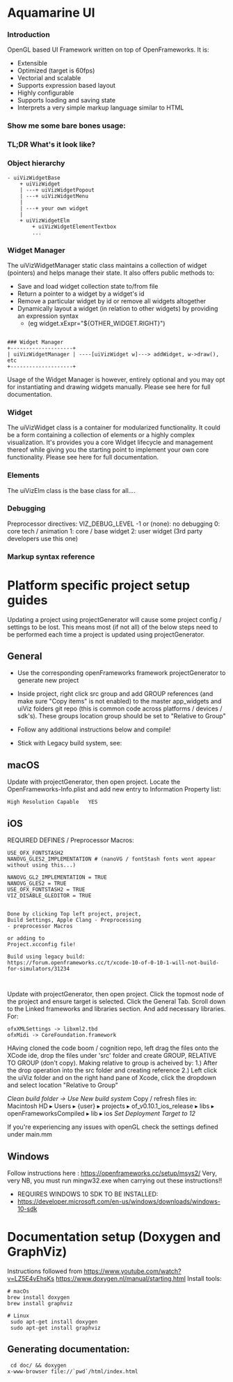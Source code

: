 # Aquamarine UI

### Introduction

OpenGL based UI Framework written on top of OpenFrameworks. It is:
- Extensible
- Optimized (target is 60fps)
- Vectorial and scalable
- Supports expression based layout
- Highly configurable
- Supports loading and saving state
- Interprets a very simple markup language similar to HTML


### Show me some bare bones usage:

### TL;DR What's it look like?

### Object hierarchy
```
- uiVizWidgetBase
    + uiVizWidget
    | ---+ uiVizWidgetPopout
    | ---+ uiVizWidgetMenu
    |
    | ---+ your own widget
    |
    + uiVizWidgetElm
        + uiVizWidgetElementTextbox
        ...
```

### Widget Manager
The uiVizWidgetManager static class maintains a collection of widget (pointers) and helps manage their state. It also offers public methods to:
- Save and load widget collection state to/from file
- Return a pointer to a widget by a widget's id
- Remove a particular widget by id or remove all widgets altogether
- Dynamically layout a widget (in relation to other widgets) by providing an expression syntax
  - (eg widget.xExpr="${OTHER_WIDGET.RIGHT}")
```

### Widget Manager
+--------------------+
| uiVizWidgetManager | ----[uiVizWidget w]---> addWidget, w->draw(), etc
+--------------------+
```
Usage of the Widget Manager is however, entirely optional and you may opt for instantiating and drawing widgets manually.  Please see here for full documentation.



### Widget
The uiVizWidget class is a container for modularized functionality. It could be a form containing a collection of elements or a highly complex visualization. It's provides you a core Widget lifecycle and management thereof while giving you the starting point to implement your own core functionality. Please see here for full documentation.


### Elements
The uiVizElm class is the base class for all....


### Debugging
Preprocessor directives:  VIZ_DEBUG_LEVEL
-1 or (none): no debugging
0: core tech / animation
1: core / base widget
2: user widget (3rd party developers use this one)

### Markup syntax reference

# Platform specific project setup guides

Updating a project using projectGenerator will cause some project config / settings to be lost. This means most (if not all) of the below steps need to be performed each time a project is updated using projectGenerator.

## General
- Use the corresponding openFrameworks framework projectGenerator to generate new project
- Inside project, right click src group and add GROUP references (and make sure "Copy items" is not enabled) to the master app_widgets and uiViz folders git repo (this is common code across platforms / devices / sdk's). These groups location group should be set to "Relative to Group"
- Follow any additional instructions below and compile!

- Stick with Legacy build system, see:

## macOS
Update with projectGenerator, then open project.
Locate the OpenFrameworks-Info.plist and add new entry to Information Property list:
```
High Resolution Capable   YES
```

## iOS

REQUIRED DEFINES / Preprocessor Macros:
```
USE_OFX_FONTSTASH2
NANOVG_GLES2_IMPLEMENTATION # (nanoVG / fontStash fonts wont appear without using this...)

NANOVG_GL2_IMPLEMENTATION = TRUE
NANOVG_GLES2 = TRUE
USE_OFX_FONTSTASH2 = TRUE
VIZ_DISABLE_GLEDITOR = TRUE


Done by clicking Top left project, project,
Build Settings, Apple Clang - Preprocessing
- preprocessor Macros

or adding to
Project.xcconfig file!

Build using legacy build:
https://forum.openframeworks.cc/t/xcode-10-of-0-10-1-will-not-build-for-simulators/31234



```

Update with projectGenerator, then open project.
Click the topmost node of the project and ensure target is selected. Click the General Tab. Scroll down to the Linked frameworks and libraries section. And add necessary libraries. For:
```
ofxXMLSettings -> libxml2.tbd
ofxMidi -> CoreFoundation.framework
```

HAving cloned the code boom / cognition repo, left drag the files onto the XCode ide, drop the files under 'src' folder and create GROUP, RELATIVE TO GROUP (don't copy). Making relative to group is acheived by:
1.) After the drop operation into the src folder and creating reference
2.) Left click the uiViz folder and on the right hand pane of Xcode, click the dropdown and select location "Relative to Group"

*Clean build folder -> Use New build system*
Copy / refresh files in:
Macintosh HD⁩ ▸ ⁨Users⁩ ▸ {user} ▸ ⁨projects⁩ ▸ ⁨of_v0.10.1_ios_release⁩ ▸ ⁨libs⁩ ▸ ⁨openFrameworksCompiled⁩ ▸ ⁨lib⁩ ▸ ⁨ios⁩
*Set Deployment Target to 12*

If you're experiencing any issues with openGL check the settings defined under main.mm

## Windows
Follow instructions here : https://openframeworks.cc/setup/msys2/
Very, very NB, you must run mingw32.exe when carrying out these instructions!!

* REQUIRES WINDOWS 10 SDK TO BE INSTALLED:
* https://developer.microsoft.com/en-us/windows/downloads/windows-10-sdk


# Documentation setup (Doxygen and GraphViz)
Instructions followed from https://www.youtube.com/watch?v=LZ5E4vEhsKs
https://www.doxygen.nl/manual/starting.html
Install tools:
```
# macOs
brew install doxygen
brew install graphviz

# Linux
 sudo apt-get install doxygen
 sudo apt-get install graphviz
 ```
 ## Generating documentation:
``` 
 cd doc/ && doxygen
x-www-browser file://`pwd`/html/index.html
```